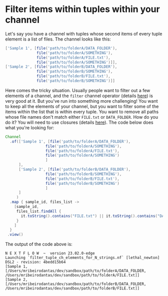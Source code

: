 # Filter items within tuples within your channel

Let's say you have a channel with tuples whose second items of every tuple 
element is a list of files. The channel looks like this:

```Groovy
['Sample 1', [file('path/to/folderA/DATA_FOLDER'),
              file('path/to/folderA/SOMETHING'),
              file('path/to/folderA/FILE.txt'),
              file('path/to/folderA/SOMETHING')]],
['Sample 2', [file('path/to/folderB/DATA_FOLDER'),
              file('path/to/folderB/SOMETHING'),
              file('path/to/folderB/FILE.txt'),
              file('path/to/folderB/SOMETHING')]]
```

Here comes the tricky situation. Usually people want to filter out a few 
elements of a channel, and the `filter` channel operator (details 
[here](https://www.nextflow.io/docs/latest/operator.html#filter)) is very good 
at it. But you've run into something more challenging! You want to keep all the 
elements of your channel, but you want to filter some of the items within the 
list that is within every tuple. You want to remove all paths whose file names 
don't match either `FILE.txt` or `DATA_FOLDER`. How do you do it? You will need 
to use closures (details 
[here](https://www.nextflow.io/docs/latest/script.html#closures)). The code 
below does what you're looking for:

```Groovy
Channel
  .of(['Sample 1', [file('path/to/folderA/DATA_FOLDER'),
                  file('path/to/folderA/SOMETHING'),
                  file('path/to/folderA/FILE.txt'),
                  file('path/to/folderA/SOMETHING')
                  ]
      ],
      ['Sample 2', [file('path/to/folderB/DATA_FOLDER'),
                  file('path/to/folderB/SOMETHING'),
                  file('path/to/folderB/FILE.txt'),
                  file('path/to/folderB/SOMETHING')
                  ]
      ]
     )
  .map { sample_id, files_list ->
    [sample_id,
     files_list.findAll {
       it.toString().contains("FILE.txt") || it.toString().contains("DATA_FOLDER")
     }
    ]
  }
 .view()
 ```

 The output of the code above is:
```console
N E X T F L O W  ~  version 23.02.0-edge
Launching `filter_tuple_ch_elements_for_N_strings.nf` [lethal_newton] DSL2 - revision: 4bedd15b64
[Sample 1, [/Users/mribeirodantas/dev/sandbox/path/to/folderA/DATA_FOLDER, /Users/mribeirodantas/dev/sandbox/path/to/folderA/FILE.txt]]
[Sample 2, [/Users/mribeirodantas/dev/sandbox/path/to/folderB/DATA_FOLDER, /Users/mribeirodantas/dev/sandbox/path/to/folderB/FILE.txt]]
```